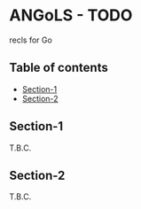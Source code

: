 # ANGoLS - TODO <!-- omit in toc -->

recls for Go

## Table of contents <!-- omit in toc -->

- [Section-1](#section-1)
- [Section-2](#section-2)


## Section-1

T.B.C.


## Section-2

T.B.C.


